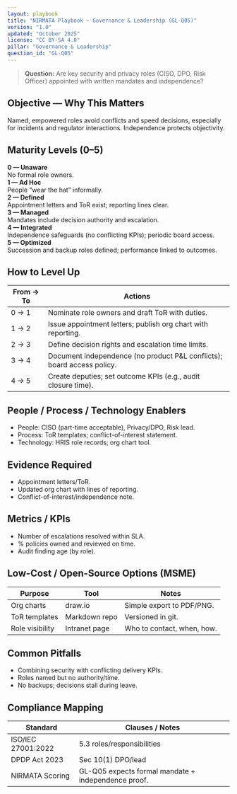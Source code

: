 ```yaml
---
layout: playbook
title: "NIRMATA Playbook — Governance & Leadership (GL-Q05)"
version: "1.0"
updated: "October 2025"
license: "CC BY-SA 4.0"
pillar: "Governance & Leadership"
question_id: "GL-Q05"
---
```


> **Question:** Are key security and privacy roles (CISO, DPO, Risk Officer) appointed with written mandates and independence?

## Objective — Why This Matters
Named, empowered roles avoid conflicts and speed decisions, especially for incidents and regulator interactions. Independence protects objectivity.

## Maturity Levels (0–5)
<div class="levels-grid">
  <div class="level level-0"><strong>0 — Unaware</strong><br>No formal role owners.</div>
  <div class="level level-1"><strong>1 — Ad Hoc</strong><br>People “wear the hat” informally.</div>
  <div class="level level-2"><strong>2 — Defined</strong><br>Appointment letters and ToR exist; reporting lines clear.</div>
  <div class="level level-3"><strong>3 — Managed</strong><br>Mandates include decision authority and escalation.</div>
  <div class="level level-4"><strong>4 — Integrated</strong><br>Independence safeguards (no conflicting KPIs); periodic board access.</div>
  <div class="level level-5"><strong>5 — Optimized</strong><br>Succession and backup roles defined; performance linked to outcomes.</div>
</div>

## How to Level Up

| From → To | Actions |
|---|---|
|0 → 1 | Nominate role owners and draft ToR with duties. |
|1 → 2 | Issue appointment letters; publish org chart with reporting. |
|2 → 3 | Define decision rights and escalation time limits. |
|3 → 4 | Document independence (no product P&L conflicts); board access policy. |
|4 → 5 | Create deputies; set outcome KPIs (e.g., audit closure time). |

## People / Process / Technology Enablers
- People: CISO (part-time acceptable), Privacy/DPO, Risk lead.
- Process: ToR templates; conflict-of-interest statement.
- Technology: HRIS role records; org chart tool.

## Evidence Required
- Appointment letters/ToR.
- Updated org chart with lines of reporting.
- Conflict-of-interest/independence note.

## Metrics / KPIs
- Number of escalations resolved within SLA.
- % policies owned and reviewed on time.
- Audit finding age (by role).

## Low-Cost / Open-Source Options (MSME)

| Purpose | Tool | Notes |
|---|---|---|
|Org charts | draw.io | Simple export to PDF/PNG. |
|ToR templates | Markdown repo | Versioned in git. |
|Role visibility | Intranet page | Who to contact, when, how. |

## Common Pitfalls
- Combining security with conflicting delivery KPIs.
- Roles named but no authority/time.
- No backups; decisions stall during leave.

## Compliance Mapping

| Standard | Clauses / Notes |
|---|---|
|ISO/IEC 27001:2022 | 5.3 roles/responsibilities |
|DPDP Act 2023 | Sec 10(1) DPO/lead |
|NIRMATA Scoring | GL-Q05 expects formal mandate + independence proof.
